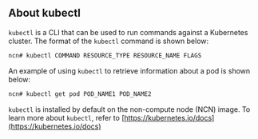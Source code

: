 
## About kubectl

`kubectl` is a CLI that can be used to run commands against a Kubernetes cluster. The format of the `kubectl` command is shown below:

```bash
ncn# kubectl COMMAND RESOURCE_TYPE RESOURCE_NAME FLAGS
```

An example of using `kubectl` to retrieve information about a pod is shown below:

```bash
ncn# kubectl get pod POD_NAME1 POD_NAME2
```

`kubectl` is installed by default on the non-compute node \(NCN\) image. To learn more about `kubectl`, refer to [https://kubernetes.io/docs](https://kubernetes.io/docs)
